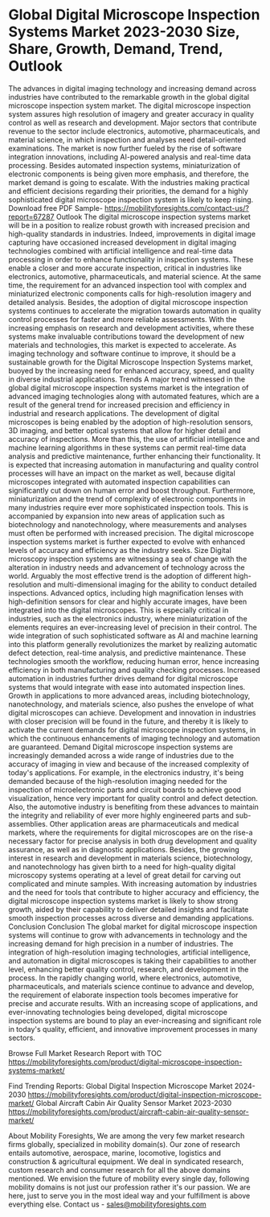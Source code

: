 # Global Digital Microscope Inspection Systems Market 2023-2030 Size, Share, Growth, Demand, Trend, Outlook
 
The advances in digital imaging technology and increasing demand across industries have contributed to the remarkable growth in the global digital microscope inspection system market. The digital microscope inspection system assures high resolution of imagery and greater accuracy in quality control as well as research and development. Major sectors that contribute revenue to the sector include electronics, automotive, pharmaceuticals, and material science, in which inspection and analyses need detail-oriented examinations. The market is now further fueled by the rise of software integration innovations, including AI-powered analysis and real-time data processing. Besides automated inspection systems, miniaturization of electronic components is being given more emphasis, and therefore, the market demand is going to escalate. With the industries making practical and efficient decisions regarding their priorities, the demand for a highly sophisticated digital microscope inspection system is likely to keep rising.
Download free PDF Sample- https://mobilityforesights.com/contact-us/?report=67287
Outlook
The digital microscope inspection systems market will be in a position to realize robust growth with increased precision and high-quality standards in industries. Indeed, improvements in digital image capturing have occasioned increased development in digital imaging technologies combined with artificial intelligence and real-time data processing in order to enhance functionality in inspection systems. These enable a closer and more accurate inspection, critical in industries like electronics, automotive, pharmaceuticals, and material science. At the same time, the requirement for an advanced inspection tool with complex and miniaturized electronic components calls for high-resolution imagery and detailed analysis. Besides, the adoption of digital microscope inspection systems continues to accelerate the migration towards automation in quality control processes for faster and more reliable assessments. With the increasing emphasis on research and development activities, where these systems make invaluable contributions toward the development of new materials and technologies, this market is expected to accelerate. As imaging technology and software continue to improve, it should be a sustainable growth for the Digital Microscope Inspection Systems market, buoyed by the increasing need for enhanced accuracy, speed, and quality in diverse industrial applications.
Trends
A major trend witnessed in the global digital microscope inspection systems market is the integration of advanced imaging technologies along with automated features, which are a result of the general trend for increased precision and efficiency in industrial and research applications. The development of digital microscopes is being enabled by the adoption of high-resolution sensors, 3D imaging, and better optical systems that allow for higher detail and accuracy of inspections. More than this, the use of artificial intelligence and machine learning algorithms in these systems can permit real-time data analysis and predictive maintenance, further enhancing their functionality. It is expected that increasing automation in manufacturing and quality control processes will have an impact on the market as well, because digital microscopes integrated with automated inspection capabilities can significantly cut down on human error and boost throughput. Furthermore, miniaturization and the trend of complexity of electronic components in many industries require ever more sophisticated inspection tools. This is accompanied by expansion into new areas of application such as biotechnology and nanotechnology, where measurements and analyses must often be performed with increased precision. The digital microscope inspection systems market is further expected to evolve with enhanced levels of accuracy and efficiency as the industry seeks.
Size
Digital microscopy inspection systems are witnessing a sea of change with the alteration in industry needs and advancement of technology across the world. Arguably the most effective trend is the adoption of different high-resolution and multi-dimensional imaging for the ability to conduct detailed inspections. Advanced optics, including high magnification lenses with high-definition sensors for clear and highly accurate images, have been integrated into the digital microscopes. This is especially critical in industries, such as the electronics industry, where miniaturization of the elements requires an ever-increasing level of precision in their control. The wide integration of such sophisticated software as AI and machine learning into this platform generally revolutionizes the market by realizing automatic defect detection, real-time analysis, and predictive maintenance. These technologies smooth the workflow, reducing human error, hence increasing efficiency in both manufacturing and quality checking processes. Increased automation in industries further drives demand for digital microscope systems that would integrate with ease into automated inspection lines. Growth in applications to more advanced areas, including biotechnology, nanotechnology, and materials science, also pushes the envelope of what digital microscopes can achieve. Development and innovation in industries with closer precision will be found in the future, and thereby it is likely to activate the current demands for digital microscope inspection systems, in which the continuous enhancements of imaging technology and automation are guaranteed.
Demand 
Digital microscope inspection systems are increasingly demanded across a wide range of industries due to the accuracy of imaging in view and because of the increased complexity of today's applications. For example, in the electronics industry, it's being demanded because of the high-resolution imaging needed for the inspection of microelectronic parts and circuit boards to achieve good visualization, hence very important for quality control and defect detection. Also, the automotive industry is benefiting from these advances to maintain the integrity and reliability of ever more highly engineered parts and sub-assemblies. Other application areas are pharmaceuticals and medical markets, where the requirements for digital microscopes are on the rise-a necessary factor for precise analysis in both drug development and quality assurance, as well as in diagnostic applications. Besides, the growing interest in research and development in materials science, biotechnology, and nanotechnology has given birth to a need for high-quality digital microscopy systems operating at a level of great detail for carving out complicated and minute samples. With increasing automation by industries and the need for tools that contribute to higher accuracy and efficiency, the digital microscope inspection systems market is likely to show strong growth, aided by their capability to deliver detailed insights and facilitate smooth inspection processes across diverse and demanding applications.
Conclusion
Conclusion The global market for digital microscope inspection systems will continue to grow with advancements in technology and the increasing demand for high precision in a number of industries. The integration of high-resolution imaging technologies, artificial intelligence, and automation in digital microscopes is taking their capabilities to another level, enhancing better quality control, research, and development in the process. In the rapidly changing world, where electronics, automotive, pharmaceuticals, and materials science continue to advance and develop, the requirement of elaborate inspection tools becomes imperative for precise and accurate results. With an increasing scope of applications, and ever-innovating technologies being developed, digital microscope inspection systems are bound to play an ever-increasing and significant role in today's quality, efficient, and innovative improvement processes in many sectors.

Browse Full Market Research Report with TOC  https://mobilityforesights.com/product/digital-microscope-inspection-systems-market/

Find Trending Reports:
Global Digital Inspection Microscope Market 2024-2030
https://mobilityforesights.com/product/digital-inspection-microscope-market/
Global Aircraft Cabin Air Quality Sensor Market 2023-2030
https://mobilityforesights.com/product/aircraft-cabin-air-quality-sensor-market/

About Mobility Foresights,
We are among the very few market research firms globally, specialized in mobility domain(s). Our zone of research entails automotive, aerospace, marine, locomotive, logistics and construction & agricultural equipment. We deal in syndicated research, custom research and consumer research for all the above domains mentioned.
We envision the future of mobility every single day, following mobility domains is not just our profession rather it's our passion. We are here, just to serve you in the most ideal way and your fulfillment is above everything else. Contact us -  sales@mobilityforesights.com 

